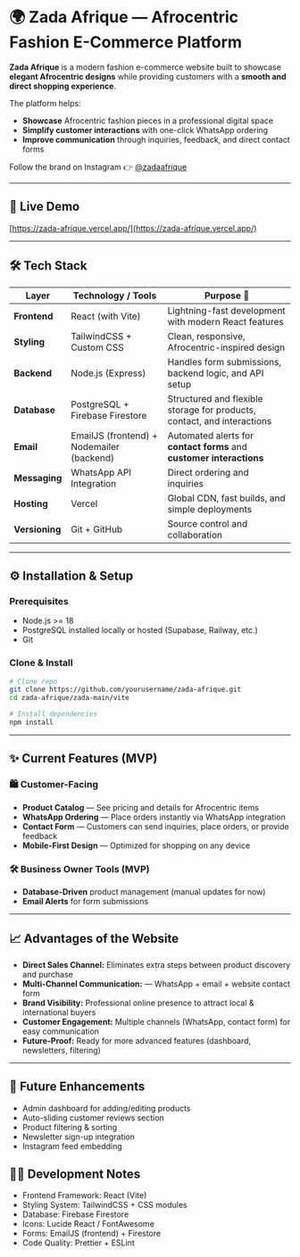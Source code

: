 # 🌍 Zada Afrique — Afrocentric Fashion E-Commerce Platform  

**Zada Afrique** is a modern fashion e-commerce website built to showcase **elegant Afrocentric designs** while providing customers with a **smooth and direct shopping experience**.  

The platform helps:  
- **Showcase** Afrocentric fashion pieces in a professional digital space  
- **Simplify customer interactions** with one-click WhatsApp ordering  
- **Improve communication** through inquiries, feedback, and direct contact forms  

Follow the brand on Instagram 👉 [@zadaafrique](https://instagram.com/zadaafrique)  

---

## 🚀 Live Demo  
[https://zada-afrique.vercel.app/](https://zada-afrique.vercel.app/)  

---

## 🛠️ Tech Stack  

| Layer            | Technology / Tools                  | Purpose 🚀 |
|------------------|-------------------------------------|------------|
| **Frontend**     | React (with Vite)                  | Lightning-fast development with modern React features |
| **Styling**      | TailwindCSS + Custom CSS            | Clean, responsive, Afrocentric-inspired design |
| **Backend**      | Node.js (Express)                  | Handles form submissions, backend logic, and API setup |
| **Database**     | PostgreSQL + Firebase Firestore     | Structured and flexible storage for products, contact, and interactions |
| **Email**        | EmailJS (frontend) + Nodemailer (backend) | Automated alerts for **contact forms** and **customer interactions** |
| **Messaging**    | WhatsApp API Integration            | Direct ordering and inquiries |
| **Hosting**      | Vercel                             | Global CDN, fast builds, and simple deployments |
| **Versioning**   | Git + GitHub                        | Source control and collaboration |

---

## ⚙️ Installation & Setup  

### Prerequisites  
- Node.js >= 18  
- PostgreSQL installed locally or hosted (Supabase, Railway, etc.)  
- Git  

### Clone & Install  
```bash
# Clone repo
git clone https://github.com/yourusername/zada-afrique.git
cd zada-afrique/zada-main/vite

# Install dependencies
npm install
```

---

## ✨ Current Features (MVP)  

### 🛍️ Customer-Facing  
- **Product Catalog** — See pricing and details for Afrocentric items  
- **WhatsApp Ordering** — Place orders instantly via WhatsApp integration  
- **Contact Form** — Customers can send inquiries, place orders, or provide feedback  
- **Mobile-First Design** — Optimized for shopping on any device  

### 🛠️ Business Owner Tools (MVP)  
- **Database-Driven** product management (manual updates for now)  
- **Email Alerts** for form submissions  

---

## 📈 Advantages of the Website  
- **Direct Sales Channel:** Eliminates extra steps between product discovery and purchase  
- **Multi-Channel Communication:** — WhatsApp + email + website contact form
- **Brand Visibility:** Professional online presence to attract local & international buyers  
- **Customer Engagement:** Multiple channels (WhatsApp, contact form) for easy communication  
- **Future-Proof:** Ready for more advanced features (dashboard, newsletters, filtering)  

---

## 🔮 Future Enhancements  
- Admin dashboard for adding/editing products  
- Auto-sliding customer reviews section  
- Product filtering & sorting  
- Newsletter sign-up integration  
- Instagram feed embedding  


## 👩‍💻 Development Notes

- Frontend Framework: React (Vite)
- Styling System: TailwindCSS + CSS modules
- Database: Firebase Firestore 
- Icons: Lucide React / FontAwesome
- Forms: EmailJS (frontend) + Firestore
- Code Quality: Prettier + ESLint